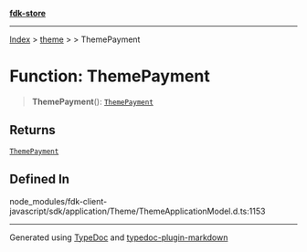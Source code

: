 [**fdk-store**](../../../README.md)
***

[Index](../../../API.md) > [theme](../../README.md) > [<internal>](../README.md) > ThemePayment

# Function: ThemePayment

> **ThemePayment**(): [`ThemePayment`](../type-aliases/type-alias.ThemePayment.md)

## Returns

[`ThemePayment`](../type-aliases/type-alias.ThemePayment.md)

## Defined In

node\_modules/fdk-client-javascript/sdk/application/Theme/ThemeApplicationModel.d.ts:1153

***
Generated using [TypeDoc](https://typedoc.org/) and [typedoc-plugin-markdown](https://www.npmjs.com/package/typedoc-plugin-markdown)
